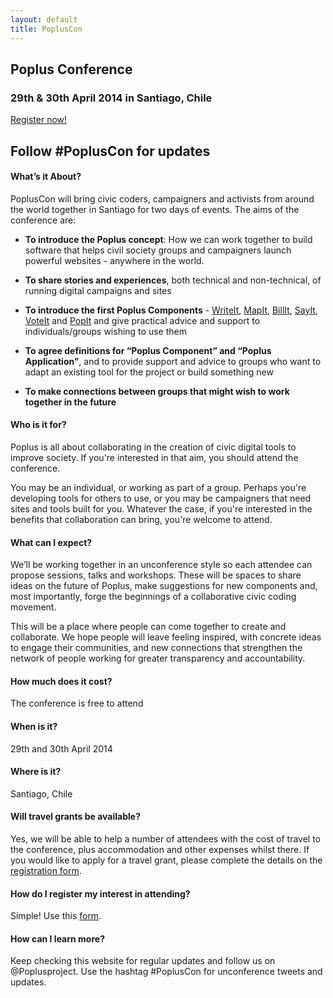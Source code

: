 ```yaml
---
layout: default
title: PoplusCon
---
```


<div class="clipped">
  <h2>Poplus Conference</h2>
  <h3>29th & 30th April 2014 in Santiago, Chile</h3>
</div>

<div class="center">
  <a class="btn-red" href="https://docs.google.com/forms/d/1v6eTcXjReQmVJpMZ2gw4f0QGddswiyhusivyuFnS7yc/viewform">Register now!</a>
</div>

## Follow &#35;PoplusCon for updates

#### What’s it About?

PoplusCon will bring civic coders, campaigners and activists from around the world together in Santiago for two days of events.  The aims of the conference are:

- **To introduce the Poplus concept**: How we can work together to build software that helps civil society groups and campaigners launch powerful websites - anywhere in the world.

- **To share stories and experiences**, both technical and non-technical, of running digital campaigns and sites

- **To introduce the first Poplus Components** - [WriteIt][writeit], [MapIt][mapit], [BillIt][billit], [SayIt][sayit], [VoteIt][developmentboard] and [PopIt][popit] and give practical advice and support to individuals/groups wishing to use them

- **To agree definitions for “Poplus Component” and “Poplus Application”**, and to provide support and advice to groups who want to adapt an existing tool for the project or build something new

- **To make connections between groups that might wish to work together in the future**



#### Who is it for?

Poplus is all about collaborating in the creation of civic digital tools to improve society. If you're interested in that aim, you should attend the conference.

You may be an individual, or working as part of a group. Perhaps you're developing tools for others to use, or you may be campaigners that need sites and tools built for you. Whatever the case, if you're interested in the benefits that collaboration can bring, you're welcome to attend.

#### What can I expect?

We’ll be working together in an unconference style so each attendee can propose sessions, talks and workshops. These will be spaces to share ideas on the future of Poplus, make suggestions for new components and, most importantly, forge the beginnings of a collaborative civic coding movement. 

This will be a place where people can come together to create and collaborate. We hope people will leave feeling inspired, with concrete ideas to engage their communities, and new connections that strengthen the network of people working for greater transparency and accountability.


#### How much does it cost?
The conference is free to attend

#### When is it?
29th and 30th April 2014

#### Where is it?
Santiago, Chile

#### Will travel grants be available?
Yes, we will be able to help a number of attendees with the cost of travel to the conference, plus accommodation and other expenses whilst there.  If you would like to apply for a travel grant, please complete the details on the [registration form][register].

#### How do I register my interest in attending?
Simple!  Use this [form][register].

#### How can I learn more?
Keep checking this website for regular updates and follow us on @Poplusproject. Use the hashtag &#35;PoplusCon for unconference tweets and updates.





[register]: https://docs.google.com/forms/d/1v6eTcXjReQmVJpMZ2gw4f0QGddswiyhusivyuFnS7yc/viewform
[writeit]: http://writeit.ciudadanointeligente.org
[billit]: http://poplus.org/posts/billit/
[sayit]: http://sayit.mysociety.org/
[developmentboard]: https://trello.com/b/5gGF4xrJ/poplus-development
[popit]: http://popit.mysociety.org/
[mapit]: http://code.mapit.mysociety.org/
